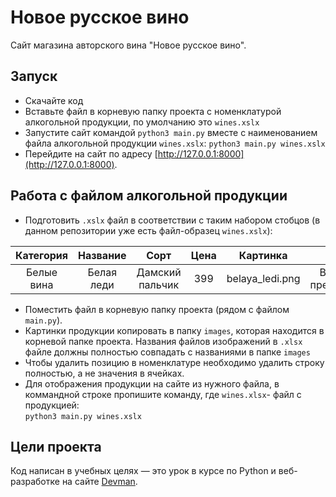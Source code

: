 # Новое русское вино

Сайт магазина авторского вина "Новое русское вино".

## Запуск

- Скачайте код
- Вставьте файл в корневую папку проекта с номенклатурой алкогольной продукции, по умолчанию это `wines.xslx`
- Запустите сайт командой `python3 main.py` вместе с наименованием файла алкогольной продукции `wines.xslx`: 
```python3 main.py wines.xslx```
- Перейдите на сайт по адресу [http://127.0.0.1:8000](http://127.0.0.1:8000).

## Работа с файлом алкогольной продукции

- Подготовить `.xslx` файл в соответствии с таким набором стобцов (в данном репозитории уже есть файл-образец `wines.xslx`):

| Категория | Название | Сорт |	Цена | Картинка | Акция |
|:---------:|:---------:|:---------:|:---------:|:---------:|:---------:|
| Белые вина|Белая леди|Дамский пальчик|399|belaya_ledi.png|Выгодное предложение|

- Поместить файл в корневую папку проекта (рядом с файлом `main.py`).
- Картинки продукции копировать в папку `images`, которая находится в корневой папке проекта.
Названия файлов изображений в `.xlsx` файле должны полностью совпадать с названиями в папке `images`
- Чтобы удалить позицию в номенклатуре необходимо удалить строку полностью, а не значения в ячейках. 
- Для отображения продукции на сайте из нужного файла, в коммандной строке пропишите команду, где `wines.xlsx`- файл с продукцией:  
```python3 main.py wines.xslx```   

## Цели проекта

Код написан в учебных целях — это урок в курсе по Python и веб-разработке на сайте [Devman](https://dvmn.org).
